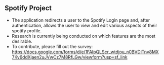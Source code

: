 ## Spotify Project

- The application redirects a user to the Spotify Login page and, after authentication, allows the user to view and edit various aspects of their spotify profile.
- Research is currently being conducted on which features are the most desirable.
- To contribute, please fill out the survey: https://docs.google.com/forms/d/e/1FAIpQLScr_wtdjpu_n0BVDlTnv8MX7Kv6ddXjaen2uJVwCz7M8RfLGw/viewform?usp=sf_link
